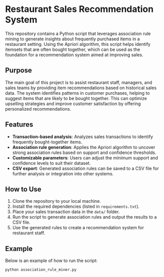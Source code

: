 # Restaurant Sales Recommendation System

This repository contains a Python script that leverages association rule mining to generate insights about frequently purchased items in a restaurant setting. Using the Apriori algorithm, this script helps identify itemsets that are often bought together, which can be used as the foundation for a recommendation system aimed at improving sales.

## Purpose
The main goal of this project is to assist restaurant staff, managers, and sales teams by providing item recommendations based on historical sales data. The system identifies patterns in customer purchases, helping to suggest items that are likely to be bought together. This can optimize upselling strategies and improve customer satisfaction by offering personalized recommendations.

## Features
- **Transaction-based analysis**: Analyzes sales transactions to identify frequently bought-together items.
- **Association rule generation**: Applies the Apriori algorithm to uncover strong association rules based on support and confidence thresholds.
- **Customizable parameters**: Users can adjust the minimum support and confidence levels to suit their dataset.
- **CSV export**: Generated association rules can be saved to a CSV file for further analysis or integration into other systems.

## How to Use
1. Clone the repository to your local machine.
2. Install the required dependencies (listed in `requirements.txt`).
3. Place your sales transaction data in the `data/` folder.
4. Run the script to generate association rules and output the results to a CSV file.
5. Use the generated rules to create a recommendation system for restaurant staff.

## Example
Below is an example of how to run the script:

```bash
python association_rule_miner.py
